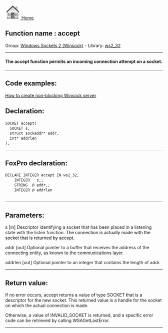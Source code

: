 [<img src="../../images/home.png"> Home ](https://github.com/VFPX/Win32API)  

## Function name : accept
Group: [Windows Sockets 2 (Winsock)](../../functions_group.md#Windows_Sockets_2_(Winsock))  -  Library: [ws2_32](../../libraries.md#ws2_32)  
***  


#### The accept function permits an incoming connection attempt on a socket.
***  


## Code examples:
[How to create non-blocking Winsock server](../../samples/sample_412.md)  

## Declaration:
```foxpro  
SOCKET accept(
  SOCKET s,
  struct sockaddr* addr,
  int* addrlen
);  
```  
***  


## FoxPro declaration:
```foxpro  
DECLARE INTEGER accept IN ws2_32;
	INTEGER   s,;
	STRING  @ addr,;
	INTEGER @ addrlen
  
```  
***  


## Parameters:
s 
[in] Descriptor identifying a socket that has been placed in a listening state with the listen function. <font color=#0a0000>The connection is actually made with the socket that is returned by accept</font>. 

addr 
[out] Optional pointer to a buffer that receives the address of the connecting entity, as known to the communications layer.

addrlen 
[out] Optional pointer to an integer that contains the length of addr.   
***  


## Return value:
If no error occurs, accept returns a value of type SOCKET that is a descriptor for the new socket. This returned value is a handle for the socket on which the actual connection is made.

Otherwise, a value of INVALID_SOCKET is returned, and a specific error code can be retrieved by calling WSAGetLastError.
  
***  

